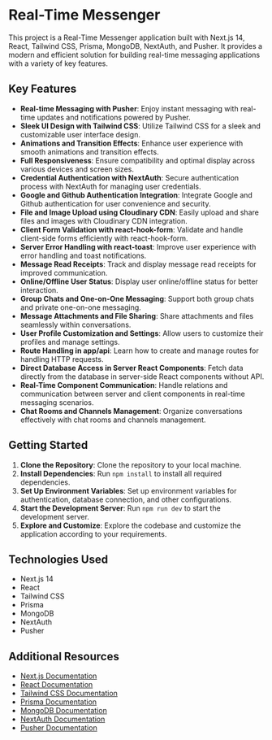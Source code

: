 # Real-Time Messenger

This project is a Real-Time Messenger application built with Next.js 14, React, Tailwind CSS, Prisma, MongoDB, NextAuth, and Pusher. It provides a modern and efficient solution for building real-time messaging applications with a variety of key features.

## Key Features

- **Real-time Messaging with Pusher**: Enjoy instant messaging with real-time updates and notifications powered by Pusher.
- **Sleek UI Design with Tailwind CSS**: Utilize Tailwind CSS for a sleek and customizable user interface design.
- **Animations and Transition Effects**: Enhance user experience with smooth animations and transition effects.
- **Full Responsiveness**: Ensure compatibility and optimal display across various devices and screen sizes.
- **Credential Authentication with NextAuth**: Secure authentication process with NextAuth for managing user credentials.
- **Google and Github Authentication Integration**: Integrate Google and Github authentication for user convenience and security.
- **File and Image Upload using Cloudinary CDN**: Easily upload and share files and images with Cloudinary CDN integration.
- **Client Form Validation with react-hook-form**: Validate and handle client-side forms efficiently with react-hook-form.
- **Server Error Handling with react-toast**: Improve user experience with error handling and toast notifications.
- **Message Read Receipts**: Track and display message read receipts for improved communication.
- **Online/Offline User Status**: Display user online/offline status for better interaction.
- **Group Chats and One-on-One Messaging**: Support both group chats and private one-on-one messaging.
- **Message Attachments and File Sharing**: Share attachments and files seamlessly within conversations.
- **User Profile Customization and Settings**: Allow users to customize their profiles and manage settings.
- **Route Handling in app/api**: Learn how to create and manage routes for handling HTTP requests.
- **Direct Database Access in Server React Components**: Fetch data directly from the database in server-side React components without API.
- **Real-Time Component Communication**: Handle relations and communication between server and client components in real-time messaging scenarios.
- **Chat Rooms and Channels Management**: Organize conversations effectively with chat rooms and channels management.

## Getting Started

1. **Clone the Repository**: Clone the repository to your local machine.
2. **Install Dependencies**: Run `npm install` to install all required dependencies.
3. **Set Up Environment Variables**: Set up environment variables for authentication, database connection, and other configurations.
4. **Start the Development Server**: Run `npm run dev` to start the development server.
5. **Explore and Customize**: Explore the codebase and customize the application according to your requirements.

## Technologies Used

- Next.js 14
- React
- Tailwind CSS
- Prisma
- MongoDB
- NextAuth
- Pusher

## Additional Resources

- [Next.js Documentation](https://nextjs.org/docs)
- [React Documentation](https://reactjs.org/docs)
- [Tailwind CSS Documentation](https://tailwindcss.com/docs)
- [Prisma Documentation](https://www.prisma.io/docs)
- [MongoDB Documentation](https://docs.mongodb.com)
- [NextAuth Documentation](https://next-auth.js.org/getting-started/introduction)
- [Pusher Documentation](https://pusher.com/docs)

